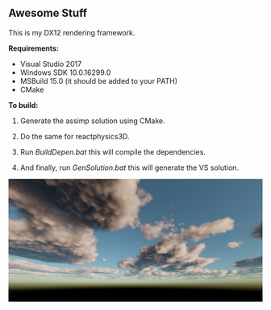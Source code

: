 Awesome Stuff
-------------

This is my DX12 rendering framework.

**Requirements:**
* Visual Studio 2017
* Windows SDK 10.0.16299.0
* MSBuild 15.0 (it should be added to your PATH)
* CMake

**To build:**

1. Generate the assimp solution using CMake.

2. Do the same for reactphysics3D.

3. Run *BuildDepen.bat* this will compile the dependencies.

4. And finally, run *GenSolution.bat* this will generate the VS solution.


 ![Clouds](Assets/Pics/Clouds.PNG?raw=true "Cloud rendering")
